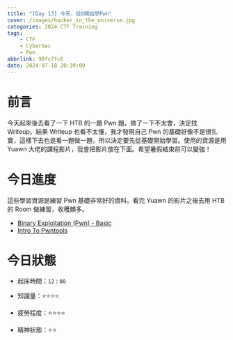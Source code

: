 ```yaml
---
title: "[Day 13] 今天，從0開始學Pwn"
cover: /images/hacker_in_the_universe.jpg
categories: 2024 CTF Training
tags:
    - CTF
    - CyberSec
    - Pwn
abbrlink: 98fc7fc6
date: 2024-07-18 20:39:09
---
```


# 前言

今天起來後去看了一下 HTB 的一題 Pwn 題，做了一下不太會，決定找 Writeup。結果 Writeup 也看不太懂，我才發現自己 Pwn 的基礎好像不是很扎實，這樣下去也是看一題做一題，所以決定要先從基礎開始學習。使用的資源是用 Yuawn 大佬的課程影片，我會把影片放在下面。希望暑假結束前可以變強！

# 今日進度

這些學習資源是練習 Pwn 基礎非常好的資料。看完 Yuawn 的影片之後去用 HTB 的 Room 做練習，收穫頗多。

-   [Binary Exploitation (Pwn) - Basic](https://www.youtube.com/watch?v=U8N6aE-Nq-Q&t=128s)
-   [Intro To Pwntools](https://tryhackme.com/r/room/introtopwntools)

# 今日狀態

-   起床時間：`12：00`

-   知識量：⭐⭐⭐⭐

-   疲勞程度：⭐⭐⭐⭐

-   精神狀態：⭐⭐
